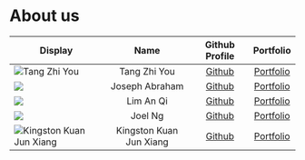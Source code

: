 # About us

Display | Name | Github Profile | Portfolio 
--------|:----:|:--------------:|:---------:
![Tang Zhi You](https://avatars3.githubusercontent.com/u/49060098?s=400&u=b69b125203fd94bf8db9d77b9e3796db73f86cb6&v=4) | Tang Zhi You | [Github](https://github.com/Zhi-You) | [Portfolio](team/zhi-you.md)
![](https://via.placeholder.com/100.png?text=Photo) | Joseph Abraham | [Github](https://github.com/josephhhhhhhhh) | [Portfolio](team/joseph.md)
![](https://via.placeholder.com/100.png?text=Photo) | Lim An Qi | [Github](https://github.com/anqi20) | [Portfolio](team/anqi.md)
![](https://via.placeholder.com/100.png?text=Photo) | Joel Ng | [Github](https://github.com/joelngyx) | [Portfolio](team/joelngyx.md)
![Kingston Kuan Jun Xiang](https://avatars0.githubusercontent.com/u/35717847?s=460&u=fd4a6977a95813022f82662ada8694105196b9a0&v=4) | Kingston Kuan Jun Xiang | [Github](https://github.com/kstonekuan) | [Portfolio](team/kstonekuan.md)
